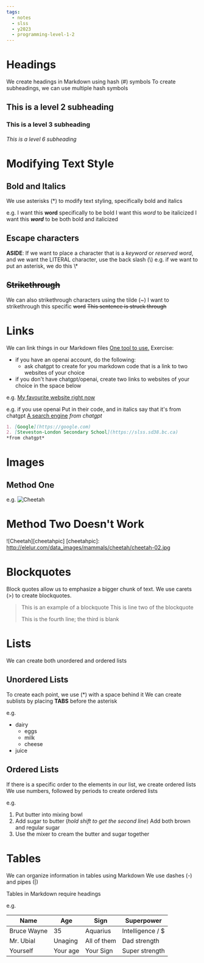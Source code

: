 ```yaml
---
tags:
  - notes
  - slss
  - y2023
  - programming-level-1-2
---
```

# Headings
We create headings in Markdown using hash (#) symbols
To create subheadings, we can use multiple hash symbols
## This is a level 2 subheading
### This is a level 3 subheading
###### This is a level 6 subheading

# Modifying Text Style
## Bold and Italics
We use asterisks (\*) to modify text styling, specifically
bold and italics

e.g.
I want this **word** specifically to be bold
I want this *word* to be italicized
I want this ***word*** to be both bold and italicized

## Escape characters
**ASIDE**: If we want to place a character that is a *keyword* or
*reserved word*, and we want the LITERAL character, use
the back slash (\\)
	e.g. if we want to put an asterisk, we do this \\\*

## ~~Strikethrough~~
We can also strikethrough characters using the tilde (~)
I want to strikethrough this specific ~~word~~
~~This sentence is struck through~~
# Links
We can link things in our Markdown files
[One tool to use.](https://chat.openai.com)
Exercise:
* if you have an openai account, do the following:
	* ask chatgpt to create for you markdown code that is a link to two websites of your choice
* if you don't have chatgpt/openai, create two links to websites of your choice in the space below

e.g. [My favourite website right now](https://nyt.com)

e.g. if you use openai
Put in their code, and in italics say that it's from chatgpt
[A search engine](https://google.com) *from chatgpt*

```markdown
1. [Google](https://google.com)
2. [Steveston-London Secondary School](https://slss.sd38.bc.ca)
*from chatgpt*
```
# Images
## Method One
e.g.
![Cheetah](http://elelur.com/data_images/mammals/cheetah/cheetah-02.jpg)
# Method Two Doesn't Work
![Cheetah][cheetahpic]
[cheetahpic]: http://elelur.com/data_images/mammals/cheetah/cheetah-02.jpg

# Blockquotes
Block quotes allow us to emphasize a bigger chunk of text.
We use carets (>) to create blockquotes.

> This is an example of a blockquote
> This is line two of the blockquote
> 
> This is the fourth line; the third is blank

# Lists
We can create both unordered and ordered lists
## Unordered Lists
To create each point, we use (\*) with a space behind it
We can create sublists by placing **TABS** before the asterisk

e.g.
* dairy
	* eggs
	* milk
	* cheese
* juice

## Ordered Lists
If there is a specific order to the elements in our list,
we create ordered lists
We use numbers, followed by periods to create ordered lists

e.g.
1. Put butter into mixing bowl
2. Add sugar to butter (*hold shift to get the second line*)
   Add both brown and regular sugar
3. Use the mixer to cream the butter and sugar together

# Tables
We can organize information in tables using Markdown
We use dashes (-) and pipes (|)

Tables in Markdown require headings

e.g.

| Name        | Age        | Sign        | Superpower       |
| ---         | ---        | ---         | ---              |
| Bruce Wayne | 35         | Aquarius    | Intelligence / $ |
| Mr. Ubial   | Unaging    | All of them | Dad strength     |
| Yourself    | Your age   | Your Sign   | Super strength   |

